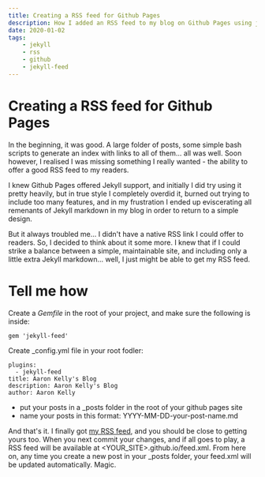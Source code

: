 ```yaml
---
title: Creating a RSS feed for Github Pages
description: How I added an RSS feed to my blog on Github Pages using jekyll-feed
date: 2020-01-02
tags:
    - jekyll
    - rss
    - github
    - jekyll-feed
---
```


# Creating a RSS feed for Github Pages

In the beginning, it was good. A large folder of posts, some simple bash scripts to generate an index with links to all of them... all was well. Soon however, I realised I was missing something I really wanted - the ability to offer a good RSS feed to my readers.

I knew Github Pages offered Jekyll support, and initially I did try using it pretty heavily, but in true style I completely overdid it, burned out trying to include too many features, and in my frustration I ended up eviscerating all remenants of Jekyll markdown in my blog in order to return to a simple design.

But it always troubled me... I didn't have a native RSS link I could offer to readers. So, I decided to think about it some more. I knew that if I could strike a balance between a simple, maintainable site, and including only a little extra Jekyll markdown... well, I just might be able to get my RSS feed.

# Tell me how

Create a _Gemfile_ in the root of your project, and make sure the following is inside:

```
gem 'jekyll-feed'
```

Create _config.yml file in your root fodler:

```
plugins:
  - jekyll-feed
title: Aaron Kelly's Blog
description: Aaron Kelly's Blog
author: Aaron Kelly
```

- put your posts in a _posts folder in the root of your github pages site
- name your posts in this format: YYYY-MM-DD-your-post-name.md

And that's it. I finally got [my RSS feed](https://aaronpkelly.github.io/feed.xml), and you should be close to getting yours too. When you next commit your changes, and if all goes to play, a RSS feed will be available at <YOUR_SITE>.github.io/feed.xml. From here on, any time you create a new post in your _posts folder, your feed.xml will be updated automatically. Magic.
